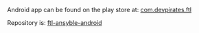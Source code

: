 Android app can be found on the play store at: [com.devpirates.ftl](https://play.google.com/store/apps/details?id=com.devpirates.ftl&pli=1)

Repository is: [ftl-ansyble-android](https://github.com/Nixon-Joseph/ansybl-ftl-android)
